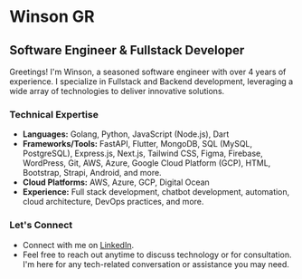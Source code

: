 # Winson GR

## Software Engineer & Fullstack Developer

Greetings! I'm Winson, a seasoned software engineer with over 4 years of experience. I specialize in Fullstack and Backend development, leveraging a wide array of technologies to deliver innovative solutions.

### Technical Expertise
- **Languages:** Golang, Python, JavaScript (Node.js), Dart
- **Frameworks/Tools:** FastAPI, Flutter, MongoDB, SQL (MySQL, PostgreSQL), Express.js, Next.js, Tailwind CSS, Figma, Firebase, WordPress, Git, AWS, Azure, Google Cloud Platform (GCP), HTML, Bootstrap, Strapi, Android, and more.
- **Cloud Platforms:** AWS, Azure, GCP, Digital Ocean
- **Experience:** Full stack development, chatbot development, automation, cloud architecture, DevOps practices, and more.

### Let's Connect
- Connect with me on [LinkedIn](https://linkedin.com/in/winsongr).
- Feel free to reach out anytime to discuss technology or for consultation. I'm here for any tech-related conversation or assistance you may need.
